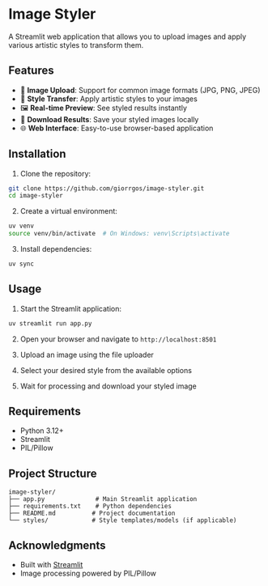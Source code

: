 # Image Styler

A Streamlit web application that allows you to upload images and apply various artistic styles to transform them.

## Features

- 📸 **Image Upload**: Support for common image formats (JPG, PNG, JPEG)
- 🎨 **Style Transfer**: Apply artistic styles to your images
- 🖼️ **Real-time Preview**: See styled results instantly
- 💾 **Download Results**: Save your styled images locally
- 🌐 **Web Interface**: Easy-to-use browser-based application

## Installation

1. Clone the repository:
```bash
git clone https://github.com/giorrgos/image-styler.git
cd image-styler
```

2. Create a virtual environment:
```bash
uv venv
source venv/bin/activate  # On Windows: venv\Scripts\activate
```

3. Install dependencies:
```bash
uv sync
```

## Usage

1. Start the Streamlit application:
```bash
uv streamlit run app.py
```

2. Open your browser and navigate to `http://localhost:8501`

3. Upload an image using the file uploader

4. Select your desired style from the available options

5. Wait for processing and download your styled image

## Requirements

- Python 3.12+
- Streamlit
- PIL/Pillow


## Project Structure

```
image-styler/
├── app.py              # Main Streamlit application
├── requirements.txt    # Python dependencies
├── README.md          # Project documentation
└── styles/            # Style templates/models (if applicable)
```

## Acknowledgments

- Built with [Streamlit](https://streamlit.io/)
- Image processing powered by PIL/Pillow

